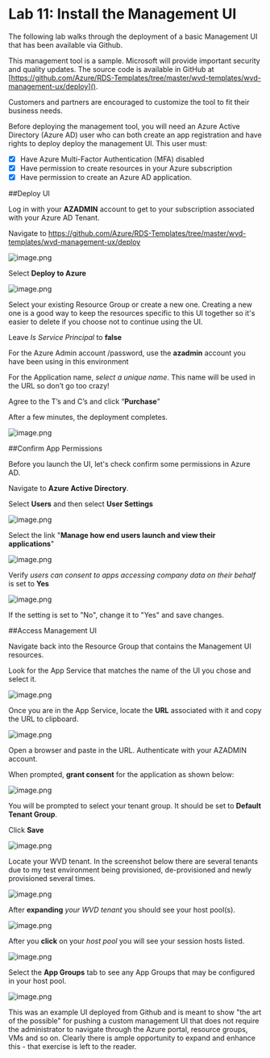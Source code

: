 # Lab 11: Install the Management UI

The following lab walks through the deployment of a basic Management UI that has been available via Github.

This management tool is a sample. Microsoft will provide important security and quality updates. The source code is available in GitHub at [https://github.com/Azure/RDS-Templates/tree/master/wvd-templates/wvd-management-ux/deploy](). 

Customers and partners are encouraged to customize the tool to fit their business needs.

Before deploying the management tool, you will need an Azure Active Directory (Azure AD) user who can both create an app registration and have rights to deploy deploy the management UI. This user must:

- [X] Have Azure Multi-Factor Authentication (MFA) disabled
- [X] Have permission to create resources in your Azure subscription
- [X] Have permission to create an Azure AD application. 

##Deploy UI


Log in with your **AZADMIN** account to get to your subscription associated with your Azure AD Tenant. 

Navigate to https://github.com/Azure/RDS-Templates/tree/master/wvd-templates/wvd-management-ux/deploy


![image.png](/.attachments/image-b6bf6be1-cf1f-4985-89ff-a2624655cc00.png)


Select **Deploy to Azure**


![image.png](/.attachments/image-189a4676-aba6-4a9f-afde-3976173c1b52.png)

Select your existing Resource Group or create a new one. Creating a new one is a good way to keep the resources specific to this UI together so it's easier to delete if you choose not to continue using the UI.

Leave _Is Service Principal_ to **false**

For the Azure Admin account /password, use the **azadmin** account you have been using in this environment

For the Application name, _select a unique name_. This name will be used in the URL so don’t go too crazy!

Agree to the T’s and C’s and click “**Purchase**”

After a few minutes, the deployment completes.

![image.png](/.attachments/image-2cb7af4c-171b-4881-af8f-a32f20e5f82e.png)

##Confirm App Permissions

Before you launch the UI, let's check confirm some permissions in Azure AD.

Navigate to **Azure Active Directory**.

Select **Users** and then select **User Settings**


![image.png](/.attachments/image-be75667c-1612-4bd9-adbc-d758cc122d6d.png)


Select the link "**Manage how end users launch and view their applications**"


![image.png](/.attachments/image-afd9816c-406e-4e7d-a673-a1e950e46ac5.png)


Verify _users can consent to apps accessing company data on their behalf_ is set to **Yes**



![image.png](/.attachments/image-b2d406b9-619b-4224-bb5d-b8f749d797aa.png)


If the setting is set to "No", change it to "Yes" and save changes.



##Access Management UI



Navigate back into the Resource Group that contains the Management UI resources.

Look for the App Service that matches the name of the UI you chose and select it.



![image.png](/.attachments/image-8eb6201c-026c-4651-b5f3-77eb051ff812.png)



Once you are in the App Service, locate the **URL** associated with it and copy the URL to clipboard.



![image.png](/.attachments/image-afbbc3be-ebd8-4bc2-9845-263970f1d4ff.png)



Open a browser and paste in the URL. Authenticate with your AZADMIN account.

When prompted, **grant consent** for the application as shown below:

![image.png](/.attachments/image-7880a5b4-bfd2-4a06-9621-63f08c3a3a0c.png)



You will be prompted to select your tenant group. It should be set to **Default Tenant Group**. 

Click **Save**



![image.png](/.attachments/image-fe91d817-c5a4-4138-8866-7c6070ba2ed9.png)



Locate your WVD tenant. In the screenshot below there are several tenants due to my test environment being provisioned, de-provisioned and newly provisioned several times.


![image.png](/.attachments/image-63cf8e76-0fba-43e8-9d36-a6cd61b8a9fd.png)



After **expanding** _your WVD tenant_ you should see your host pool(s).



![image.png](/.attachments/image-79193d9c-add0-48a9-b6de-a25f9d4d3063.png)



After you **click** on your _host pool_ you will see your session hosts listed.



![image.png](/.attachments/image-0280e8b2-afb0-4734-be8e-6441e74613df.png)



Select the **App Groups** tab to see any App Groups that may be configured in your host pool.

![image.png](/.attachments/image-e25fbfba-f3da-4d42-a67b-c62fee641927.png)

This was an example UI deployed from Github and is meant to show "the art of the possible" for pushing a custom management UI that does not require the administrator to navigate through the Azure portal, resource groups, VMs and so on. Clearly there is ample opportunity to expand and enhance this - that exercise is left to the reader.